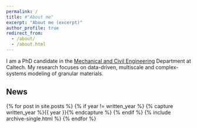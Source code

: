 ```yaml
---
permalink: /
title: #"About me"
excerpt: "About me (excerpt)"
author_profile: true
redirect_from: 
  - /about/
  - /about.html
---
```


I am a PhD candidate in the [Mechanical and Civil Engineering](https://http://mce.caltech.edu/) Department at Caltech. My research focuses on data-driven, multiscale and complex-systems modeling of granular materials.

<!-- Research group: [Complex Systems Modeling](https://http://cosymo.caltech.edu/) -->

## News ##

{% for post in site.posts %}
  {% if year != written_year %}
    {% capture written_year %}{{ year }}{% endcapture %}
  {% endif %}
  {% include archive-single.html %}
{% endfor %}
